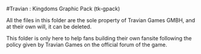 #Travian : Kingdoms Graphic Pack (tk-gpack)

All the files in this folder are the sole property of Travian Games GMBH, and at their own will, it can be deleted.

This folder is only here to help fans building their own fansite following the policy given by Travian Games on the official forum of the game.
